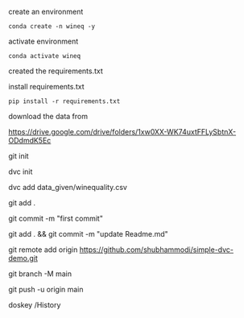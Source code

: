 create an environment
``` conda prompt
conda create -n wineq -y
```

activate environment
``` conda prompt
conda activate wineq
```
created the requirements.txt

install requirements.txt
``` conda prompt
pip install -r requirements.txt
```

download the data from 

https://drive.google.com/drive/folders/1xw0XX-WK74uxtFFLySbtnX-ODdmdK5Ec

git init

dvc init

dvc add data_given/winequality.csv

git add .

git commit -m "first commit"

git add . && git commit -m "update Readme.md"

git remote add origin https://github.com/shubhammodi/simple-dvc-demo.git

git branch -M main

git push -u origin main

doskey /History
